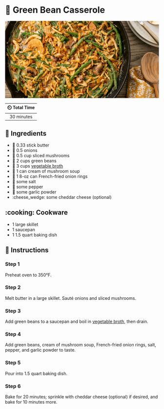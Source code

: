 # :cucumber: Green Bean Casserole

![Green Bean Casserole](../assets/images/green-bean-casserole.jpg)

| :timer_clock: Total Time |
|:-----------------------: |
| 30 minutes |

## :salt: Ingredients

- :butter: 0.33 stick butter
- :onion: 0.5 onions
- :mushroom: 0.5 cup sliced mushrooms
- :cucumber: 2 cups green beans
- :stew: 3 cups [vegetable broth][1]
- :mushroom: 1 can cream of mushroom soup
- :onion: 1 8-oz can French-fried onion rings
- :salt: some salt
- :salt: some pepper
- :garlic: some garlic powder
- :cheese_wedge: some cheddar cheese (optional)

## :cooking: Cookware

- 1 large skillet
- 1 saucepan
- 1 1.5 quart baking dish

## :pencil: Instructions

### Step 1

Preheat oven to 350°F.

### Step 2

Melt butter in a large skillet. Sauté onions and sliced mushrooms.

### Step 3

Add green beans to a saucepan and boil in [vegetable broth][1], then drain.

### Step 4

Add green beans, cream of mushroom soup, French-fried onion rings, salt, pepper, and garlic powder to taste.

### Step 5

Pour into 1.5 quart baking dish.

### Step 6

Bake for 20 minutes; sprinkle with cheddar cheese (optional) if desired, and bake for 10 minutes more.

[1]: <../ingredients/vegetable-broth.md>
